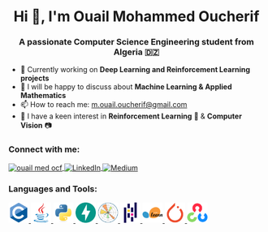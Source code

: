 <h1 align="center">Hi 👋, I'm Ouail Mohammed Oucherif</h1>
<h3 align="center">A passionate Computer Science Engineering student from Algeria 🇩🇿</h3>

- 🚀 Currently working on **Deep Learning and Reinforcement Learning projects**
- 💬 I will be happy to discuss about **Machine Learning & Applied Mathematics**
- 📫 How to reach me: [m.ouail.oucherif@gmail.com](mailto:m.ouail.oucherif@gmail.com)
- 🧠 I have a keen interest in **Reinforcement Learning** 🤖 & **Computer Vision** 📷

<h3 align="left">Connect with me:</h3>
<p align="left">
  <a href="https://fb.com/ouail med ocf" target="blank">
    <img align="center" src="https://raw.githubusercontent.com/rahuldkjain/github-profile-readme-generator/master/src/images/icons/Social/facebook.svg" alt="ouail med ocf" height="30" width="40" />
  </a>
  <a href="https://www.linkedin.com/in/ouail-mohammed-oucherif-733537289/" target="blank">
    <img align="center" src="https://github.com/gauravghongde/social-icons/blob/master/SVG/Color/LinkedIN.svg" alt="LinkedIn" height="30" width="40" />
  </a>
 <a href="https://medium.com/@m.ouail.oucherif" target="blank">
    <img align="center" src="https://github.com/gauravghongde/social-icons/blob/master/SVG/Color/Medium.svg" alt="Medium" height="30" width="40" />
  </a>
</p>

<h3 align="left">Languages and Tools:</h3>
<p align="left">
  <a href="https://www.cprogramming.com/" target="_blank" rel="noreferrer">
    <img src="https://raw.githubusercontent.com/devicons/devicon/master/icons/c/c-original.svg" alt="C" width="40" height="40"/>
  </a>
  <a href="https://www.java.com" target="_blank" rel="noreferrer">
    <img src="https://raw.githubusercontent.com/devicons/devicon/master/icons/java/java-original.svg" alt="Java" width="40" height="40"/>
  </a>
  <a href="https://www.python.org" target="_blank" rel="noreferrer">
    <img src="https://raw.githubusercontent.com/devicons/devicon/master/icons/python/python-original.svg" alt="Python" width="40" height="40"/>
  </a>
  <a href="https://fastapi.tiangolo.com/" target="_blank" rel="noreferrer">
    <img src="https://github.com/devicons/devicon/blob/master/icons/fastapi/fastapi-original.svg" alt="FastAPI" width="40" height="40"/>
  </a>
  <a href="https://matplotlib.org/" target="_blank" rel="noreferrer">
    <img src="https://github.com/devicons/devicon/blob/master/icons/matplotlib/matplotlib-original.svg" alt="Matplotlib" width="40" height="40"/>
  </a>
  <a href="https://pandas.pydata.org/" target="_blank" rel="noreferrer">
    <img src="https://github.com/devicons/devicon/blob/master/icons/pandas/pandas-original.svg" alt="Pandas" width="40" height="40"/>
  </a>
  <a href="https://scikit-learn.org/stable/" target="_blank" rel="noreferrer">
    <img src="https://github.com/devicons/devicon/blob/master/icons/scikitlearn/scikitlearn-original.svg" alt="Scikit-Learn" width="40" height="40"/>
  </a>
  <a href="https://pytorch.org/" target="_blank" rel="noreferrer">
    <img src="https://github.com/devicons/devicon/blob/master/icons/pytorch/pytorch-original.svg" alt="PyTorch" width="40" height="40"/>
  </a>
  <a href="https://opencv.org/" target="_blank" rel="noreferrer">
    <img src="https://github.com/devicons/devicon/blob/master/icons/opencv/opencv-original.svg" alt="OpenCV" width="40" height="40"/>
  </a>
</p>
